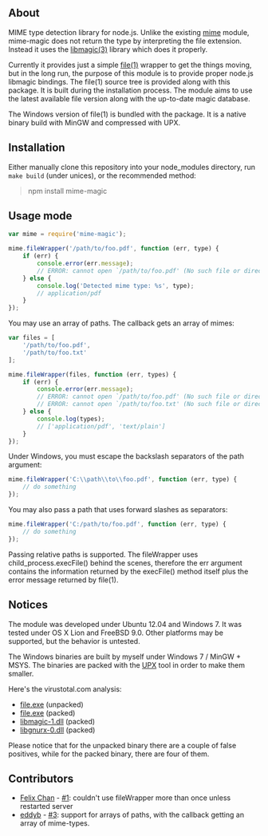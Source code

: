 ## About

MIME type detection library for node.js. Unlike the existing [mime](https://github.com/bentomas/node-mime) module, mime-magic does not return the type by interpreting the file extension. Instead it uses the [libmagic(3)](http://linux.die.net/man/3/libmagic) library which does it properly.

Currently it provides just a simple [file(1)](http://linux.die.net/man/1/file) wrapper to get the things moving, but in the long run, the purpose of this module is to provide proper node.js libmagic bindings. The file(1) source tree is provided along with this package. It is built during the installation process. The module aims to use the latest available file version along with the up-to-date magic database.

The Windows version of file(1) is bundled with the package. It is a native binary build with MinGW and compressed with UPX.

## Installation

Either manually clone this repository into your node_modules directory, run `make build` (under unices), or the recommended method:

> npm install mime-magic

## Usage mode

```javascript
var mime = require('mime-magic');

mime.fileWrapper('/path/to/foo.pdf', function (err, type) {
	if (err) {
		console.error(err.message);
		// ERROR: cannot open `/path/to/foo.pdf' (No such file or directory)
	} else {
		console.log('Detected mime type: %s', type);
		// application/pdf
	}
});
```

You may use an array of paths. The callback gets an array of mimes:

```javascript
var files = [
	'/path/to/foo.pdf',
	'/path/to/foo.txt'
];

mime.fileWrapper(files, function (err, types) {
	if (err) {
		console.error(err.message);
		// ERROR: cannot open `/path/to/foo.pdf' (No such file or directory)
		// ERROR: cannot open `/path/to/foo.txt' (No such file or directory)
	} else {
		console.log(types);
		// ['application/pdf', 'text/plain']
	}
});
```

Under Windows, you must escape the backslash separators of the path argument:

```javascript
mime.fileWrapper('C:\\path\\to\\foo.pdf', function (err, type) {
	// do something
});
```

You may also pass a path that uses forward slashes as separators:

```javascript
mime.fileWrapper('C:/path/to/foo.pdf', function (err, type) {
	// do something
});
```

Passing relative paths is supported. The fileWrapper uses child_process.execFile() behind the scenes, therefore the err argument contains the information returned by the execFile() method itself plus the error message returned by file(1).

## Notices

The module was developed under Ubuntu 12.04 and Windows 7. It was tested under OS X Lion and FreeBSD 9.0. Other platforms may be supported, but the behavior is untested.

The Windows binaries are built by myself under Windows 7 / MinGW + MSYS. The binaries are packed with the [UPX](http://upx.sourceforge.net/) tool in order to make them smaller.

Here's the virustotal.com analysis:

 * [file.exe](https://www.virustotal.com/file/8e4b6b373538ff98be4df14af0f6ccbd6b1306febc0a37a2a5c7d26f6d8f30f6/analysis/1330428088/) (unpacked)
 * [file.exe](https://www.virustotal.com/file/bf1a01443588e75be0a0b674da0d0467e4203833c4de7a9a1507bffe46a57830/analysis/1330427980/) (packed)
 * [libmagic-1.dll](https://www.virustotal.com/file/0543b99145a57ab425fe48c7613ff85c32185554e6539df1df1ddaf8584755d8/analysis/1330428015/) (packed)
 * [libgnurx-0.dll](https://www.virustotal.com/file/fabb4a8ace8b841e418293fbd41fcb14dd851b1c1e33acd0414669a500cc9540/analysis/1330428002/) (packed)

Please notice that for the unpacked binary there are a couple of false positives, while for the packed binary, there are four of them.

## Contributors

 * [Felix Chan](https://github.com/felixchan) - [#1](https://github.com/SaltwaterC/mime-magic/pull/1): couldn't use fileWrapper more than once unless restarted server
 * [eddyb](https://github.com/eddyb) - [#3](https://github.com/SaltwaterC/mime-magic/pull/3): support for arrays of paths, with the callback getting an array of mime-types.
